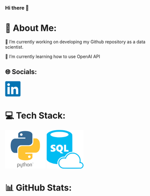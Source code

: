### Hi there 👋

<!--
**sakunyann/sakunyann** is a ✨ _special_ ✨ repository because its `README.md` (this file) appears on your GitHub profile.

Here are some ideas to get you started:

- 🔭 I’m currently working on ...
- 🌱 I’m currently learning ...
- 👯 I’m looking to collaborate on ...
- 🤔 I’m looking for help with ...
- 💬 Ask me about ...
- 📫 How to reach me: ...
- 😄 Pronouns: ...
- ⚡ Fun fact: ...
-->

# 💫 About Me:
🔭 I’m currently working on developing my Github repository as a data scientist. 

🌱 I’m currently learning how to use OpenAI API

## 🌐 Socials:
[![LinkedIn logo](https://github.com/sakunyann/sakunyann/blob/main/LinkedIn%20logo.png)](https://www.linkedin.com/in/sakurakoffron/)


# 💻 Tech Stack:
[![Python logo](https://github.com/sakunyann/sakunyann/blob/main/python%20logo.png)](https://www.python.org/)
[![SQL logo](https://github.com/sakunyann/sakunyann/blob/main/sql%20logo.png)](https://azure.microsoft.com/en-us/products/azure-sql/)

# 📊 GitHub Stats:

